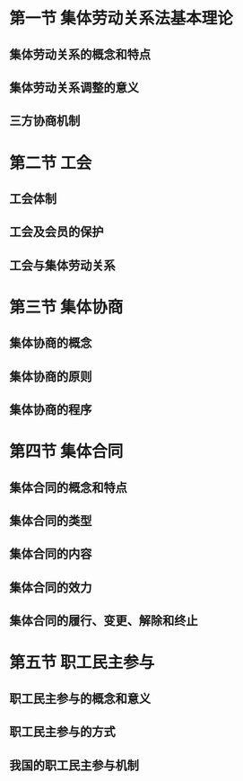 # 第一节 集体劳动关系法基本理论

## 集体劳动关系的概念和特点

## 集体劳动关系调整的意义

## 三方协商机制

# 第二节 工会

## 工会体制

## 工会及会员的保护

## 工会与集体劳动关系

# 第三节 集体协商

## 集体协商的概念

## 集体协商的原则

## 集体协商的程序

# 第四节 集体合同

## 集体合同的概念和特点

## 集体合同的类型

## 集体合同的内容

## 集体合同的效力

## 集体合同的履行、变更、解除和终止

# 第五节 职工民主参与

## 职工民主参与的概念和意义

## 职工民主参与的方式

## 我国的职工民主参与机制
